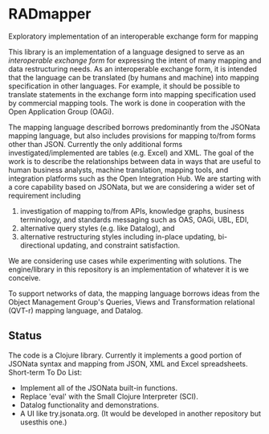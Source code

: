 # RADmapper
Exploratory implementation of an interoperable exchange form for mapping

This library is an implementation of a language designed to serve as an *interoperable exchange form* for expressing the intent of many mapping and data restructuring needs.
As an interoperable exchange form, it is intended that the language can be translated (by humans and machine) into mapping specification in other languages.
For example, it should be possible to translate statements in the exchange form into mapping specification used by commercial mapping tools.
The work is done in cooperation with the Open Application Group (OAGi).

The mapping language described borrows predominantly from the JSONata mapping language, but also includes provisions for 
mapping to/from forms other than JSON. Currently the only additional forms investigated/implemented are tables (e.g. Excel) and XML.
The goal of the  work is to describe the relationships between data in ways that are useful to human business analysts, machine translation, 
mapping tools, and integration platforms such as the Open Integration Hub. 
We are starting with a core capability based on JSONata, but we are considering a wider set of requirement including 
    
1. investigation of mapping to/from APIs, knowledge graphs, business terminology, and standards messaging such as OAS, OAGi, UBL, EDI, 
2. alternative query styles (e.g. like Datalog), and 
3. alternative restructuring styles including in-place updating, bi-directional updating, and constraint satisfaction.
    
We are considering use cases while experimenting with solutions. 
The engine/library in this repository is an implementation of whatever it is we conceive. 

To support networks of data, the mapping language borrows ideas from the Object Management Group's Queries, Views and Transformation relational (QVT-r)
mapping language, and Datalog.

## Status
The code is a Clojure library. Currently it implements a good portion of JSONata syntax and mapping from JSON, XML and Excel spreadsheets.
Short-term To Do List:

- Implement all of the JSONata built-in functions.
- Replace 'eval' with the Small Clojure Interpreter (SCI).
- Datalog functionality and demonstrations.
- A UI like try.jsonata.org. (It would be developed in another repository but usesthis one.)
